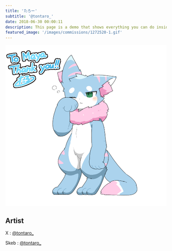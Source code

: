 ```yaml
---
title: 'たろー'
subtitle: '@tontaro_'
date: 2018-06-30 00:00:11
description: This page is a demo that shows everything you can do inside portfolio and blog posts.
featured_image: '/images/commissions/1272520-1.gif'
---
```


![](/images/commissions/1272520-1.gif)

## Artist

X : [@tontaro_](https://twitter.com/tontaro_)

Skeb : [@tontaro_](https://skeb.jp/@tontaro_)